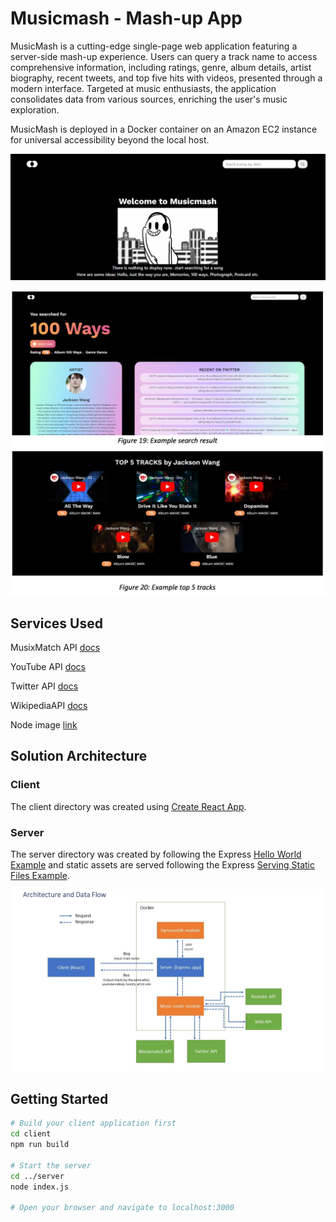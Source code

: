 # Musicmash - Mash-up App

MusicMash is a cutting-edge single-page web application featuring a server-side mash-up experience. Users can query a track name to access comprehensive information, including ratings, genre, album details, artist biography, recent tweets, and top five hits with videos, presented through a modern interface. Targeted at music enthusiasts, the application consolidates data from various sources, enriching the user's music exploration.

MusicMash is deployed in a Docker container on an Amazon EC2 instance for universal accessibility beyond the local host.

![Homepage](/assets/homepage.png)

![Search results](/assets//screenshot.png)

## Services Used

MusixMatch API [docs](https://developer.musixmatch.com/documentation/api-reference/track-search)

YouTube API [docs](https://youtube.googleapis.com/youtube/v3/search)

Twitter API [docs](https://developer.twitter.com/en/docs/twitter-api/tweets/search/api-reference/get-tweets-search-recent)

WikipediaAPI [docs](https://wikimedia.org/api/rest_v1/)

Node image [link](https://hub.docker.com/_/node)

## Solution Architecture

### Client

The client directory was created using [Create React App](https://reactjs.org/docs/create-a-new-react-app.html).

### Server

The server directory was created by following the Express [Hello World Example](https://expressjs.com/en/starter/hello-world.html) and static assets are served following the Express [Serving Static Files Example](https://expressjs.com/en/starter/static-files.html).

![Architecture diagram](/assets//diagram.png)

## Getting Started

```bash
# Build your client application first
cd client
npm run build

# Start the server
cd ../server
node index.js

# Open your browser and navigate to localhost:3000
```
